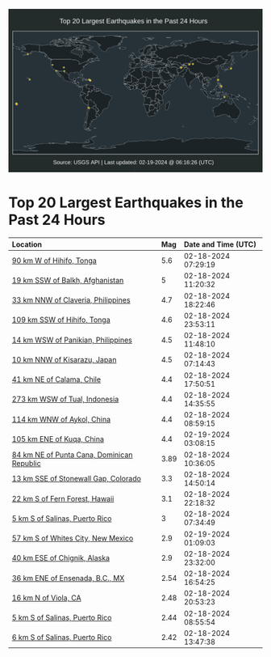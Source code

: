 ![Map](./map.png)

# Top 20 Largest Earthquakes in the Past 24 Hours

| Location | Mag | Date and Time (UTC) |
|:---|:---|:---|
| [90 km W of Hihifo, Tonga](https://earthquake.usgs.gov/earthquakes/eventpage/us7000lzz2) | 5.6 | 02-18-2024 07:29:19 |
| [19 km SSW of Balkh, Afghanistan](https://earthquake.usgs.gov/earthquakes/eventpage/us7000m003) | 5 | 02-18-2024 11:20:32 |
| [33 km NNW of Claveria, Philippines](https://earthquake.usgs.gov/earthquakes/eventpage/us7000m01t) | 4.7 | 02-18-2024 18:22:46 |
| [109 km SSW of Hihifo, Tonga](https://earthquake.usgs.gov/earthquakes/eventpage/us7000m036) | 4.6 | 02-18-2024 23:53:11 |
| [14 km WSW of Panikian, Philippines](https://earthquake.usgs.gov/earthquakes/eventpage/us7000m00g) | 4.5 | 02-18-2024 11:48:10 |
| [10 km NNW of Kisarazu, Japan](https://earthquake.usgs.gov/earthquakes/eventpage/us7000lzyx) | 4.5 | 02-18-2024 07:14:43 |
| [41 km NE of Calama, Chile](https://earthquake.usgs.gov/earthquakes/eventpage/us7000m01n) | 4.4 | 02-18-2024 17:50:51 |
| [273 km WSW of Tual, Indonesia](https://earthquake.usgs.gov/earthquakes/eventpage/us7000m00u) | 4.4 | 02-18-2024 14:35:55 |
| [114 km WNW of Aykol, China](https://earthquake.usgs.gov/earthquakes/eventpage/us7000lzzr) | 4.4 | 02-18-2024 08:59:15 |
| [105 km ENE of Kuqa, China](https://earthquake.usgs.gov/earthquakes/eventpage/us7000m03m) | 4.4 | 02-19-2024 03:08:15 |
| [84 km NE of Punta Cana, Dominican Republic](https://earthquake.usgs.gov/earthquakes/eventpage/pr2024049000) | 3.89 | 02-18-2024 10:36:05 |
| [13 km SSE of Stonewall Gap, Colorado](https://earthquake.usgs.gov/earthquakes/eventpage/us7000m00v) | 3.3 | 02-18-2024 14:50:14 |
| [22 km S of Fern Forest, Hawaii](https://earthquake.usgs.gov/earthquakes/eventpage/hv74115821) | 3.1 | 02-18-2024 22:18:32 |
| [5 km S of Salinas, Puerto Rico](https://earthquake.usgs.gov/earthquakes/eventpage/pr71440323) | 3 | 02-18-2024 07:34:49 |
| [57 km S of Whites City, New Mexico](https://earthquake.usgs.gov/earthquakes/eventpage/tx2024dlpy) | 2.9 | 02-19-2024 01:09:03 |
| [40 km ESE of Chignik, Alaska](https://earthquake.usgs.gov/earthquakes/eventpage/ak02429f7qxo) | 2.9 | 02-18-2024 23:32:00 |
| [36 km ENE of Ensenada, B.C., MX](https://earthquake.usgs.gov/earthquakes/eventpage/ci40672424) | 2.54 | 02-18-2024 16:54:25 |
| [16 km N of Viola, CA](https://earthquake.usgs.gov/earthquakes/eventpage/nc74004501) | 2.48 | 02-18-2024 20:53:23 |
| [5 km S of Salinas, Puerto Rico](https://earthquake.usgs.gov/earthquakes/eventpage/pr71440348) | 2.44 | 02-18-2024 08:55:54 |
| [6 km S of Salinas, Puerto Rico](https://earthquake.usgs.gov/earthquakes/eventpage/pr71440398) | 2.42 | 02-18-2024 13:47:38 |
